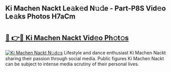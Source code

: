 ## Ki Machen Nackt Le𝚊k𝚎d N𝚞𝚍e - Part-P8S Vid𝚎o Le𝚊ks Photos H7aCm

# <h2><a href="http://fb3in7c.evod.top/?m=Ki+Machen+Nackt">🔗 👉🔴 Ki Machen Nackt Vid𝚎o Ph𝚘t𝚘s</a></h2>

[![Ki Machen Nackt N𝚞d𝚎s](https://i.imgur.com/8V9OHl7.gif)](http://fb3in7c.evod.top/?m=Ki+Machen+Nackt)
Lifestyle and dance enthusiast Ki Machen Nackt sharing their passion through social media. Public figures Ki Machen Nackt can be subject to intense media scrutiny of their personal lives. 
